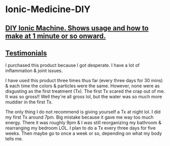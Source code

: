 # Ionic-Medicine-DIY

## [DIY Ionic Machine. Shows usage and how to make at 1 minute or so onward.](https://youtu.be/JWsRKP0uPOY?t=78)

## [Testimonials](https://www.amazon.com/Cleanse-Machine-Vitality-Booklet-Brochure/dp/B00LFW6Y48?th=1)

I purchased this product because I got desperate. I have a lot of inflammation & joint issues. 

I have used this product three times thus far (every three days for 30 mins) & each time the colors & particles were the same. However, none were as disgusting as the first treatment (Tx). The first Tx scared the crap out of me. It was so gross!! Well they're all gross lol, but the water was so much more muddier in the first Tx.

The only thing I do not recommend is giving yourself a Tx at night lol. I did my first Tx around 7pm. Big mistake because it gave me way too much energy. There it was roughly 9pm & I was still reorganizing my bathroom & rearranging my bedroom LOL. I plan to do a Tx every three days for five weeks. Then maybe go to once a week or so, depending on what my body tells me.
